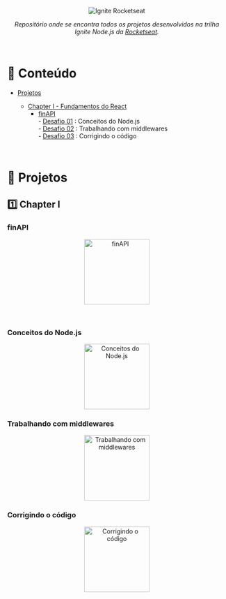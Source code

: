 <p align="center">
   <img src="https://repository-images.githubusercontent.com/341683746/42e1ab80-77af-11eb-9e07-47f9e46b3e6e" alt="Ignite Rocketseat"/>
</p>

<p align="center"><em>Repositório onde se encontra todos os projetos desenvolvidos na trilha Ignite Node.js da <a href="https://github.com/Rocketseat" target="_blank">Rocketseat</a>.</em></p>

<br>

# :pushpin: Conteúdo

- [Projetos](#rocket-projetos)

  - [Chapter I - Fundamentos do React](#one-chapter-i)
    - [finAPI](#finapi)
      <br> - [Desafio 01](#conceitos-do-nodejs) : Conceitos do Node.js
      <br> - [Desafio 02](#trabalhando-com-middlewares) : Trabalhando com middlewares
      <br> - [Desafio 03](#corrigindo-o-codigo) : Corrigindo o código

<br>

# :rocket: Projetos

## :one: Chapter I

### finAPI

<p align="center">
  <a href="https://github.com/vitorgaletti/rocketseat-ignite-nodejs/tree/main/01-fundamentos-nodejs/finapi">
     <img src="https://xesque.rocketseat.dev/platform/1615196159313.svg" alt="finAPI" width="150"/>
   </a>
</p>

<br>

### Conceitos do Node.js

<p align="center">
  <a href="https://github.com/vitorgaletti/ignite-nodejs-conceitos-do-nodejs">
     <img src="https://xesque.rocketseat.dev/platform/1615196239366.svg" alt="Conceitos do Node.js" width="150"/>
   </a>
</p>

### Trabalhando com middlewares

<p align="center">
  <a href="https://github.com/vitorgaletti/ignite-nodejs-trabalhando-com-middlewares">
     <img src="https://xesque.rocketseat.dev/platform/1615196239366.svg" alt="Trabalhando com middlewares" width="150"/>
   </a>
</p>

### Corrigindo o código

<p align="center">
  <a href="https://github.com/vitorgaletti/ignite-nodejs-corrigindo-o-codigo">
     <img src="https://xesque.rocketseat.dev/platform/1615196239366.svg" alt="Corrigindo o código" width="150"/>
   </a>
</p>

<br>
<br>
